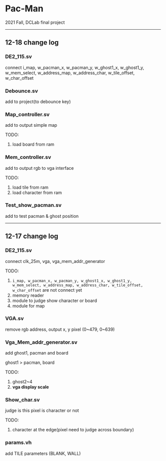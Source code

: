 # Pac-Man
2021 Fall, DCLab final project

---

## 12-18 change log

### DE2_115.sv

connect i_map, w_pacman_x, w_pacman_y, w_ghost1_x, w_ghost1_y, w_mem_select, w_address_map, w_address_char, w_tile_offset, w_char_offset

### Debounce.sv

add to project(to debounce key)

### Map_controller.sv

add to output simple map

TODO:
1. load board from ram

### Mem_controller.sv

add to output rgb to vga interface

TODO:
1. load tile from ram
2. load character from ram

### Test_show_pacman.sv

add to test pacman & ghost position

---

## 12-17 change log

### DE2_115.sv

connect clk_25m, vga, vga_mem_addr_generator

TODO:
1. `i_map, w_pacman_x, w_pacman_y, w_ghost1_x, w_ghost1_y, w_mem_select, w_address_map, w_address_char, w_tile_offset, w_char_offset` are not connect yet
2. memory reader
3. module to judge show character or board
4. module for map

### VGA.sv

remove rgb address, output x, y pixel (0~479, 0~639)

### Vga_Mem_addr_generator.sv

add ghost1, pacman and board

ghost1 > pacman,  board

TODO:
1. ghost2~4
2. **vga display scale**

### Show_char.sv

judge is this pixel is character or not

TODO:
1. character at the edge(pixel need to judge across boundary)

### params.vh

add TILE parameters (BLANK, WALL)

